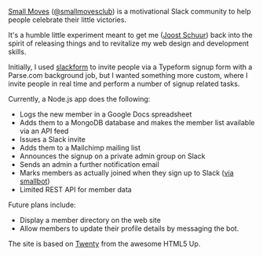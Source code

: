 [Small Moves](http://smallmoves.club) ([@smallmovesclub](https://twitter.com/smallmovesclub/)) is a motivational Slack community to help people celebrate their little victories.

It's a humble little experiment meant to get me ([Joost Schuur](http://twitter.com/joostschuur/)) back into the spirit of releasing things and to revitalize my web design and development skills.

Initially, I used [slackform](https://github.com/lucasjgordon/slackform) to invite people via a Typeform signup form with a Parse.com background job, but I wanted something more custom, where I invite people in real time and perform a number of signup related tasks.

Currently, a Node.js app does the following:

* Logs the new member in a Google Docs spreadsheet
* Adds them to a MongoDB database and makes the member list available via an API feed
* Issues a Slack invite
* Adds them to a Mailchimp mailing list
* Announces the signup on a private admin group on Slack
* Sends an admin a further notification email
* Marks members as actually joined when they sign up to Slack ([via smallbot](https://github.com/smallmovesclub/smallbot))
* Limited REST API for member data

Future plans include:

* Display a member directory on the web site
* Allow members to update their profile details by messaging the bot.

The site is based on [Twenty](http://html5up.net/twenty) from the awesome HTML5 Up.

